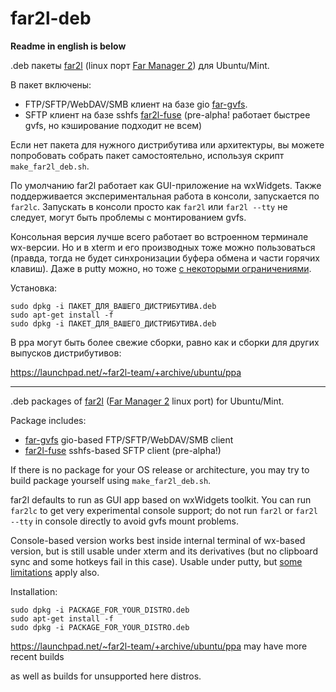 # far2l-deb
**Readme in english is below**

.deb пакеты [far2l](https://github.com/elfmz/far2l) (linux порт [Far Manager 2](http://www.farmanager.com/index.php?l=ru)) для Ubuntu/Mint.

В пакет включены:
- FTP/SFTP/WebDAV/SMB клиент на базе gio [far-gvfs](https://github.com/cycleg/far-gvfs).
- SFTP клиент на базе sshfs [far2l-fuse](https://github.com/unxed/far2l-fuse) (pre-alpha! работает быстрее gvfs, но кэширование подходит не всем)

Если нет пакета для нужного дистрибутива или архитектуры, вы можете попробовать собрать пакет самостоятельно, используя скрипт `make_far2l_deb.sh`.

По умолчанию far2l работает как GUI-приложение на wxWidgets. Также поддерживается экспериментальная работа в консоли, запускается по `far2lc`. Запускать в консоли просто как `far2l` или `far2l --tty` не следует, могут быть проблемы с монтированием gvfs.

Консольная версия лучше всего работает во встроенном терминале wx-версии. Но и в xterm и его производных тоже можно пользоваться (правда, тогда не будет синхронизации буфера обмена и части горячих клавиш). Даже в putty можно, но тоже [с некоторыми ограничениями](https://github.com/elfmz/far2l/issues/472).

Установка:
```
sudo dpkg -i ПАКЕТ_ДЛЯ_ВАШЕГО_ДИСТРИБУТИВА.deb
sudo apt-get install -f
sudo dpkg -i ПАКЕТ_ДЛЯ_ВАШЕГО_ДИСТРИБУТИВА.deb
```

В ppa могут быть более свежие сборки, равно как и сборки для других выпусков дистрибутивов:

https://launchpad.net/~far2l-team/+archive/ubuntu/ppa

---

.deb packages of [far2l](https://github.com/elfmz/far2l) ([Far Manager 2](http://www.farmanager.com/index.php?l=en) linux port) for Ubuntu/Mint.

Package includes:
- [far-gvfs](https://github.com/cycleg/far-gvfs) gio-based FTP/SFTP/WebDAV/SMB client
- [far2l-fuse](https://github.com/unxed/far2l-fuse) sshfs-based SFTP client (pre-alpha!)

If there is no package for your OS release or architecture, you may try to build package yourself using `make_far2l_deb.sh`.

far2l defaults to run as GUI app based on wxWidgets toolkit. You can run `far2lс` to get very experimental console support; do not run `far2l` or `far2l --tty` in console directly to avoid gvfs mount problems.

Console-based version works best inside internal terminal of wx-based version, but is still usable under xterm and its derivatives (but no clipboard sync and some hotkeys fail in this case). Usable under putty, but [some limitations](https://github.com/elfmz/far2l/issues/472) apply also.

Installation:
```
sudo dpkg -i PACKAGE_FOR_YOUR_DISTRO.deb
sudo apt-get install -f
sudo dpkg -i PACKAGE_FOR_YOUR_DISTRO.deb
```

https://launchpad.net/~far2l-team/+archive/ubuntu/ppa may have more recent builds

as well as builds for unsupported here distros.
